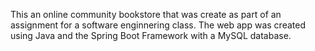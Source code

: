 This an online community bookstore that was create as part of an assignment for a software enginnering class. The web app was created using Java and the Spring Boot Framework with a MySQL database.
